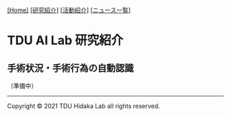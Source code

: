 [1]: /TDU-AI-Lab/
[2]: /TDU-AI-Lab/research/
[3]: /TDU-AI-Lab/activity/
[4]: /TDU-AI-Lab/news/
[[Home]][1] [[研究紹介]][2] [[活動紹介]][3] [[ニュース一覧]][4]

# TDU AI Lab 研究紹介

## 手術状況・手術行為の自動認識
 
（準備中）


---
Copyright &copy; 2021 TDU Hidaka Lab all rights reserved. 
